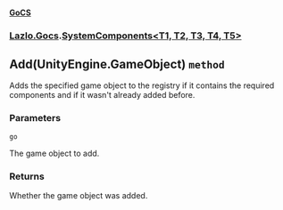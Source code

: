 #### [GoCS](./GoCS.md 'GoCS')
### [Lazlo.Gocs](./GoCS.md#Lazlo-Gocs 'Lazlo.Gocs').[SystemComponents&lt;T1, T2, T3, T4, T5&gt;](./Lazlo-Gocs-SystemComponents-T1-_T2-_T3-_T4-_T5-.md 'Lazlo.Gocs.SystemComponents&lt;T1, T2, T3, T4, T5&gt;')
## Add(UnityEngine.GameObject) `method`
Adds the specified game object to the registry if it contains the required components and if it wasn't already added before.
### Parameters

<a name='Lazlo-Gocs-SystemComponents-T1-_T2-_T3-_T4-_T5--Add(UnityEngine-GameObject)-go'></a>
`go`

The game object to add.
### Returns
Whether the game object was added.
